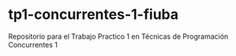 # tp1-concurrentes-1-fiuba
Repositorio para el Trabajo Practico 1 en Técnicas de Programación Concurrentes 1
